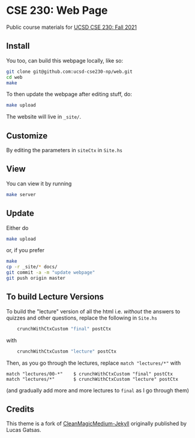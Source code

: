 # CSE 230: Web Page

Public course materials for [UCSD CSE 230: Fall 2021](https://ucsd-cse230-np.github.io/web/)

## Install

You too, can build this webpage locally, like so:

```bash
git clone git@github.com:ucsd-cse230-np/web.git
cd web
make
```

To then update the webpage after editing stuff, do:

```bash
make upload
```

The website will live in `_site/`.

## Customize

By editing the parameters in `siteCtx` in `Site.hs`

## View

You can view it by running

```bash
make server
```

## Update

Either do

```bash
make upload
```

or, if you prefer

```bash
make
cp -r _site/* docs/
git commit -a -m "update webpage"
git push origin master
```

## To build Lecture Versions

To build the "lecture" version of all the html i.e. *without*
the answers to quizzes and other questions, replace the
following in `Site.hs`

```haskell
    crunchWithCtxCustom "final" postCtx
```

with

```haskell
    crunchWithCtxCustom "lecture" postCtx
```

Then, as you go through the lectures, replace `match "lectures/*"` with

```
match "lectures/00-*"    $ crunchWithCtxCustom "final" postCtx
match "lectures/*"       $ crunchWithCtxCustom "lecture" postCtx
```

(and gradually add more and more lectures to `final` as I go through them)

## Credits

This theme is a fork of [CleanMagicMedium-Jekyll](https://github.com/SpaceG/CleanMagicMedium-Jekyll)
originally published by Lucas Gatsas.

